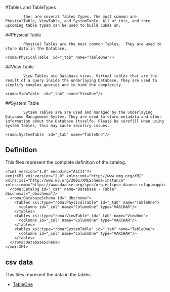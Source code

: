 #Tables and TableTypes

            ther are several Tables Types. The most common are PhysicalTable, ViewTable, and SystemTable. All of this, and thre upcoming table typed can be used to build cubes on.


##Physical Table

            Physical Tables are the most common Tables.  They are used to store data in the Database.


```xmi
<roma:PhysicalTable  id="_tab" name="TableOne"/>

```

##View Table

            View Tables ate Database views. Virtual tables that are the result of a query inside the underlaying Database. They are used to simplify complex queries and to hide the complexity.


```xmi
<roma:ViewTable  id="_tab" name="ViewOne"/>

```

##System Table

            Sytsem Tables are are used and managed by the underlaying Database Management System. They are used to store metadata and other information about the Database itsselfe. Please be carefill when using System Tables, this may cause secutiry issues.


```xmi
<roma:SystemTable  id="_tab" name="TableOne"/>

```


## Definition

This files represent the complete definition of the catalog.

```xmi
<?xml version="1.0" encoding="ASCII"?>
<xmi:XMI xmi:version="2.0" xmlns:xmi="http://www.omg.org/XMI" xmlns:xsi="http://www.w3.org/2001/XMLSchema-instance" xmlns:roma="https://www.daanse.org/spec/org.eclipse.daanse.rolap.mapping">
  <roma:Catalog id="_cat" name="Database - Table" dbschemas="_dbschema"/>
  <roma:DatabaseSchema id="_dbschema">
    <tables xsi:type="roma:PhysicalTable" id="_tab" name="TableOne">
      <columns id="_col" name="ColumnOne" type="VARCHAR"/>
    </tables>
    <tables xsi:type="roma:ViewTable" id="_tab" name="ViewOne">
      <columns id="_col" name="ColumnOne" type="VARCHAR"/>
    </tables>
    <tables xsi:type="roma:SystemTable" id="_tab" name="TableOne">
      <columns id="_col" name="ColumnOne" type="VARCHAR"/>
    </tables>
  </roma:DatabaseSchema>
</xmi:XMI>

```
## csv data


This files represent the data in the tables.

- [TableOne](./data/TableOne.csv)

